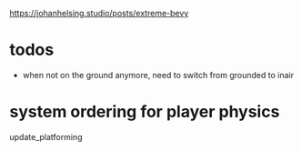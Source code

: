 https://johanhelsing.studio/posts/extreme-bevy


# todos
- when not on the ground anymore, need to switch from grounded to inair

# system ordering for player physics
update_platforming